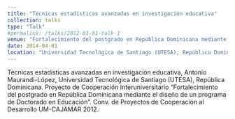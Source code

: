 ```yaml
---
title: "Técnicas estadísticas avanzadas en investigación educativa"
collection: talks
type: "Talk"
#permalink: /talks/2012-03-01-talk-1
venue: "Fortalecimiento del postgrado en República Dominicana mediante el diseño de un programa de Doctorado en Educación"
date: 2014-04-01
location: "Universidad Tecnológica de Santiago (UTESA), República Dominicana"
---
```


Técnicas estadísticas avanzadas en investigación educativa, Antonio Maurandi-López, Universidad Tecnológica de Santiago (UTESA), República Dominicana. Proyecto de Cooperación Interuniversitario “Fortalecimiento del postgrado en República Dominicana mediante el diseño de un programa de Doctorado en
Educación”. Conv. de Proyectos de Cooperación al Desarrollo UM-CAJAMAR 2012.

